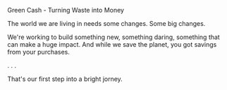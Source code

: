 Green Cash - Turning Waste into Money

The world we are living in needs some changes. Some big changes.

We're working to build something new, something daring, something that can make a huge impact. And while we save the planet, you got savings from your purchases.

.
.
.

That's our first step into a bright jorney.